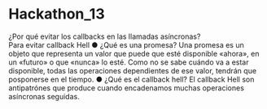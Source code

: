 # Hackathon_13
¿Por qué evitar los callbacks en las llamadas asíncronas?</br>
Para evitar callback Hell
● ¿Qué es una promesa?
Una promesa es un objeto que representa un valor que puede que esté disponible «ahora», en un «futuro» o que «nunca» lo esté. Como no se sabe cuándo va a estar disponible, todas las operaciones dependientes de ese valor, tendrán que posponerse en el tiempo.
● ¿Qué es el callback hell?
El callback Hell son antipatrónes que produce cuando encadenamos muchas operaciones asíncronas seguidas.
